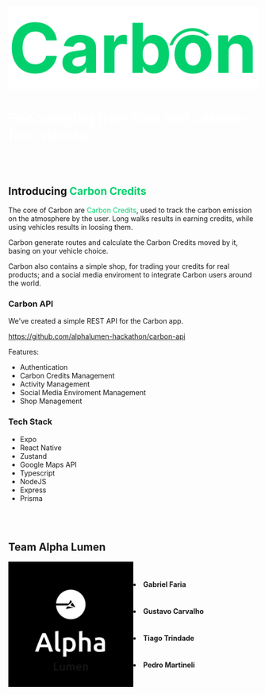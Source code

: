 
<img src="assets/Logo.svg"/>
<h1 style="color: #FFFFFF">
  Encouraging free-flow and carbon-free streets.
</h1>



<br/>
<br/>


<h2>Introducing <Text style="color: #02D06D">Carbon Credits</Text></h2>

The core of Carbon are <Text style="color: #02D06D">Carbon Credits</Text>,  used to track the carbon emission on the atmosphere by the user. Long walks results in earning credits, while using vehicles results in loosing them.

Carbon generate routes and calculate the Carbon Credits moved by it, basing on your vehicle choice.

Carbon also contains a simple shop, for trading your credits for real products; and a social media enviroment to integrate Carbon users around the world.


### Carbon API
We've created a simple REST API for the Carbon app.

https://github.com/alphalumen-hackathon/carbon-api

Features:
  - Authentication
  - Carbon Credits Management
  - Activity Management
  - Social Media Enviroment Management
  - Shop Management

### Tech Stack
- Expo
- React Native
- Zustand
- Google Maps API
- Typescript
- NodeJS
- Express
- Prisma


<br/>
<br/>



<h2>Team Alpha Lumen</h2>
<div style="width: 100%; display:flex; gap: 15; ">
  <img src="assets/TeamLogo.svg" style="width: 50%; margin-right: 50"/>
  <div style="display: flex; flex-direction: column; justify-content: space-evenly">
    <li style="font-weight: bold; font-size: 18">Gabriel Faria</li>
    <li style="font-weight: bold; font-size: 18">Gustavo Carvalho</li>
    <li style="font-weight: bold; font-size: 18">Tiago Trindade</li>
    <li style="font-weight: bold; font-size: 18">Pedro Martineli</li>
  </div>

</div>

